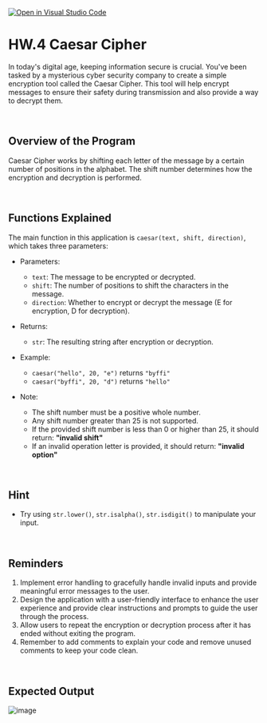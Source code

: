 [![Open in Visual Studio Code](https://classroom.github.com/assets/open-in-vscode-718a45dd9cf7e7f842a935f5ebbe5719a5e09af4491e668f4dbf3b35d5cca122.svg)](https://classroom.github.com/online_ide?assignment_repo_id=13895114&assignment_repo_type=AssignmentRepo)
# HW.4 Caesar Cipher
In today's digital age, keeping information secure is crucial. You've been tasked by a mysterious cyber security company to create a simple encryption tool called the Caesar Cipher. 
This tool will help encrypt messages to ensure their safety during transmission and also provide a way to decrypt them.

<br/>

## Overview of the Program
Caesar Cipher works by shifting each letter of the message by a certain number of positions in the alphabet. The shift number determines how the encryption and decryption is performed.

<br/>

## Functions Explained
The main function in this application is `caesar(text, shift, direction)`, which takes three parameters:

- Parameters:
   - `text`: The message to be encrypted or decrypted.
   - `shift`: The number of positions to shift the characters in the message.
   - `direction`: Whether to encrypt or decrypt the message (E for encryption, D for decryption).

- Returns:
     - `str`: The resulting string after encryption or decryption.

- Example:
     - `caesar("hello", 20, "e")` returns `"byffi"`
     - `caesar("byffi", 20, "d")` returns `"hello"`
  
- Note:
     - The shift number must be a positive whole number.
     - Any shift number greater than 25 is not supported.
     - If the provided shift number is less than 0 or higher than 25, it should return: **"invalid shift"**
     - If an invalid operation letter is provided, it should return: **"invalid option"**
  
<br/>

## Hint
- Try using `str.lower()`, `str.isalpha()`, `str.isdigit()` to manipulate your input.
  
<br/>

## Reminders
1. Implement error handling to gracefully handle invalid inputs and provide meaningful error messages to the user.
2. Design the application with a user-friendly interface to enhance the user experience and provide clear instructions and prompts to guide the user through the process.
3. Allow users to repeat the encryption or decryption process after it has ended without exiting the program.
4. Remember to add comments to explain your code and remove unused comments to keep your code clean.
  
<br/>

## Expected Output
![image](https://github.com/AUPP-CS/homework_4/assets/80062829/d170cf62-d418-4477-8fd5-4b0ef56dbfa3)
